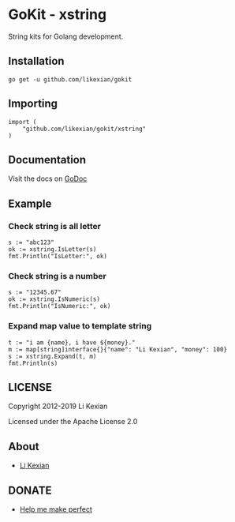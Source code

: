 # GoKit - xstring

String kits for Golang development.

## Installation

    go get -u github.com/likexian/gokit

## Importing

    import (
        "github.com/likexian/gokit/xstring"
    )

## Documentation

Visit the docs on [GoDoc](https://godoc.org/github.com/likexian/gokit/xstring)

## Example

### Check string is all letter

    s := "abc123"
    ok := xstring.IsLetter(s)
    fmt.Println("IsLetter:", ok)

### Check string is a number

    s := "12345.67"
    ok := xstring.IsNumeric(s)
    fmt.Println("IsNumeric:", ok)

### Expand map value to template string

    t := "i am {name}, i have ${money}."
    m := map[string]interface{}{"name": "Li Kexian", "money": 100}
    s := xstring.Expand(t, m)
    fmt.Println(s)

## LICENSE

Copyright 2012-2019 Li Kexian

Licensed under the Apache License 2.0

## About

- [Li Kexian](https://www.likexian.com/)

## DONATE

- [Help me make perfect](https://www.likexian.com/donate/)
